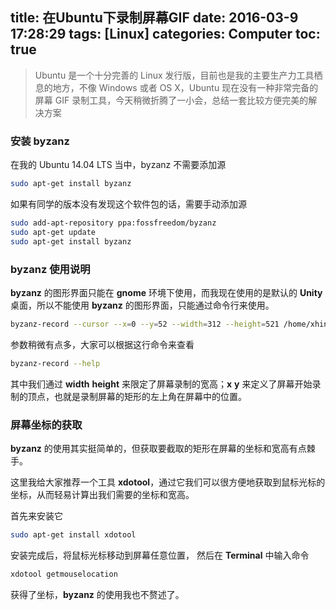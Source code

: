 title: 在Ubuntu下录制屏幕GIF
date: 2016-03-9 17:28:29
tags: [Linux]
categories: Computer
toc: true
---

> Ubuntu 是一个十分完善的 Linux 发行版，目前也是我的主要生产力工具栖息的地方，不像 Windows 或者 OS X，Ubuntu 现在没有一种非常完备的屏幕 GIF 录制工具，今天稍微折腾了一小会，总结一套比较方便完美的解决方案

### 安装 byzanz 
在我的 Ubuntu 14.04 LTS 当中，byzanz 不需要添加源
``` bash
sudo apt-get install byzanz
```
如果有同学的版本没有发现这个软件包的话，需要手动添加源
``` bash
sudo add-apt-repository ppa:fossfreedom/byzanz
sudo apt-get update
sudo apt-get install byzanz
```
### byzanz 使用说明
**byzanz** 的图形界面只能在 **gnome** 环境下使用，而我现在使用的是默认的 **Unity** 桌面，所以不能使用 **byzanz** 的图形界面，只能通过命令行来使用。
``` bash
byzanz-record --cursor --x=0 --y=52 --width=312 --height=521 /home/xhinliang/picture/sample.gif
```
参数稍微有点多，大家可以根据这行命令来查看
``` bash
byzanz-record --help
```
其中我们通过 **width** **height** 来限定了屏幕录制的宽高；**x** **y** 来定义了屏幕开始录制的顶点，也就是录制屏幕的矩形的左上角在屏幕中的位置。

### 屏幕坐标的获取
**byzanz** 的使用其实挺简单的，但获取要截取的矩形在屏幕的坐标和宽高有点棘手。

这里我给大家推荐一个工具 **xdotool**，通过它我们可以很方便地获取到鼠标光标的坐标，从而轻易计算出我们需要的坐标和宽高。

首先来安装它
``` bash
sudo apt-get install xdotool
```
安装完成后，将鼠标光标移动到屏幕任意位置，	然后在 **Terminal** 中输入命令
``` bash
xdotool getmouselocation
```

获得了坐标，**byzanz** 的使用我也不赘述了。

